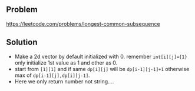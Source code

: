 ## Problem

https://leetcode.com/problems/longest-common-subsequence

## Solution

- Make a 2d vector by default initialized with 0. remember `int[i][j]={1}` only initialize 1st value as 1 and other as 0.
- start from `[1][1]` and if same `dp[i][j]` will be `dp[i-1][j-1]+1` otherwise max of `dp[i-1][j],dp[i][j-1]`.
- Here we only return number not string....
